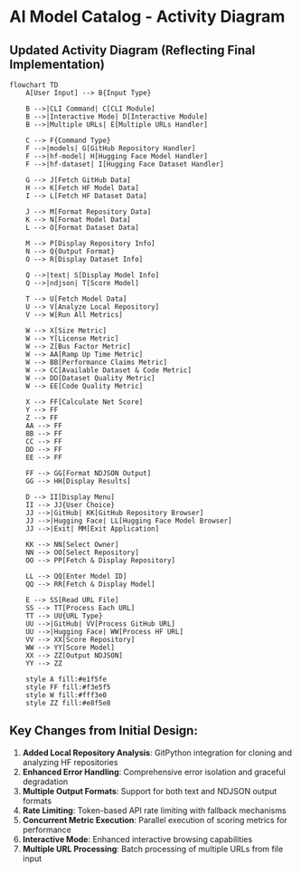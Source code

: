 # AI Model Catalog - Activity Diagram

## Updated Activity Diagram (Reflecting Final Implementation)

```mermaid
flowchart TD
    A[User Input] --> B{Input Type}
    
    B -->|CLI Command| C[CLI Module]
    B -->|Interactive Mode| D[Interactive Module]
    B -->|Multiple URLs| E[Multiple URLs Handler]
    
    C --> F{Command Type}
    F -->|models| G[GitHub Repository Handler]
    F -->|hf-model| H[Hugging Face Model Handler]
    F -->|hf-dataset| I[Hugging Face Dataset Handler]
    
    G --> J[Fetch GitHub Data]
    H --> K[Fetch HF Model Data]
    I --> L[Fetch HF Dataset Data]
    
    J --> M[Format Repository Data]
    K --> N[Format Model Data]
    L --> O[Format Dataset Data]
    
    M --> P[Display Repository Info]
    N --> Q{Output Format}
    O --> R[Display Dataset Info]
    
    Q -->|text| S[Display Model Info]
    Q -->|ndjson| T[Score Model]
    
    T --> U[Fetch Model Data]
    U --> V[Analyze Local Repository]
    V --> W[Run All Metrics]
    
    W --> X[Size Metric]
    W --> Y[License Metric]
    W --> Z[Bus Factor Metric]
    W --> AA[Ramp Up Time Metric]
    W --> BB[Performance Claims Metric]
    W --> CC[Available Dataset & Code Metric]
    W --> DD[Dataset Quality Metric]
    W --> EE[Code Quality Metric]
    
    X --> FF[Calculate Net Score]
    Y --> FF
    Z --> FF
    AA --> FF
    BB --> FF
    CC --> FF
    DD --> FF
    EE --> FF
    
    FF --> GG[Format NDJSON Output]
    GG --> HH[Display Results]
    
    D --> II[Display Menu]
    II --> JJ{User Choice}
    JJ -->|GitHub| KK[GitHub Repository Browser]
    JJ -->|Hugging Face| LL[Hugging Face Model Browser]
    JJ -->|Exit| MM[Exit Application]
    
    KK --> NN[Select Owner]
    NN --> OO[Select Repository]
    OO --> PP[Fetch & Display Repository]
    
    LL --> QQ[Enter Model ID]
    QQ --> RR[Fetch & Display Model]
    
    E --> SS[Read URL File]
    SS --> TT[Process Each URL]
    TT --> UU{URL Type}
    UU -->|GitHub| VV[Process GitHub URL]
    UU -->|Hugging Face| WW[Process HF URL]
    VV --> XX[Score Repository]
    WW --> YY[Score Model]
    XX --> ZZ[Output NDJSON]
    YY --> ZZ
    
    style A fill:#e1f5fe
    style FF fill:#f3e5f5
    style W fill:#fff3e0
    style ZZ fill:#e8f5e8
```

## Key Changes from Initial Design:

1. **Added Local Repository Analysis**: GitPython integration for cloning and analyzing HF repositories
2. **Enhanced Error Handling**: Comprehensive error isolation and graceful degradation
3. **Multiple Output Formats**: Support for both text and NDJSON output formats
4. **Rate Limiting**: Token-based API rate limiting with fallback mechanisms
5. **Concurrent Metric Execution**: Parallel execution of scoring metrics for performance
6. **Interactive Mode**: Enhanced interactive browsing capabilities
7. **Multiple URL Processing**: Batch processing of multiple URLs from file input
